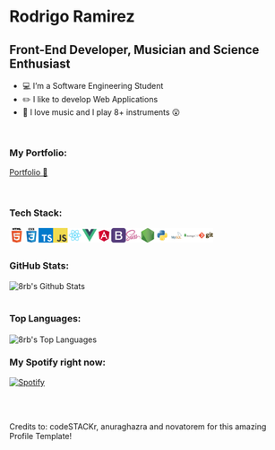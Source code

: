 # Rodrigo Ramirez

## Front-End Developer, Musician and Science Enthusiast

- 💻 I’m a Software Engineering Student
- ✏️ I like to develop Web Applications
- 🎹 I love music and I play 8+ instruments 😮

<br/>

### My Portfolio:

<a href="https://rodrigo.onrender.com/" target="_blank">Portfolio 💼</a>

<br/>

### Tech Stack:

<img align="left" alt="HTML5" width="26px" src="https://raw.githubusercontent.com/github/explore/80688e429a7d4ef2fca1e82350fe8e3517d3494d/topics/html/html.png" />
<img align="left" alt="CSS3" width="26px" src="https://raw.githubusercontent.com/github/explore/80688e429a7d4ef2fca1e82350fe8e3517d3494d/topics/css/css.png" />
<img align="left" alt="TypeScript" width="26px" src="https://raw.githubusercontent.com/github/explore/80688e429a7d4ef2fca1e82350fe8e3517d3494d/topics/typescript/typescript.png" />
<img align="left" alt="JavaScript" width="26px" src="https://raw.githubusercontent.com/github/explore/80688e429a7d4ef2fca1e82350fe8e3517d3494d/topics/javascript/javascript.png" />
<img align="left" alt="React" width="26px" src="https://raw.githubusercontent.com/github/explore/80688e429a7d4ef2fca1e82350fe8e3517d3494d/topics/react/react.png" />
<img align="left" alt="Vue" width="26px" src="https://raw.githubusercontent.com/github/explore/80688e429a7d4ef2fca1e82350fe8e3517d3494d/topics/vue/vue.png" />
<img align="left" alt="Angular" width="26px" src="https://raw.githubusercontent.com/github/explore/80688e429a7d4ef2fca1e82350fe8e3517d3494d/topics/angular/angular.png" />
<img align="left" alt="Sass" width="26px" src="https://raw.githubusercontent.com/github/explore/80688e429a7d4ef2fca1e82350fe8e3517d3494d/topics/bootstrap/bootstrap.png" />
<img align="left" alt="Sass" width="26px" src="https://raw.githubusercontent.com/github/explore/80688e429a7d4ef2fca1e82350fe8e3517d3494d/topics/sass/sass.png" />
<img align="left" alt="Node.js" width="26px" src="https://raw.githubusercontent.com/github/explore/80688e429a7d4ef2fca1e82350fe8e3517d3494d/topics/nodejs/nodejs.png" />
<img align="left" alt="Python" width="26px" src="https://raw.githubusercontent.com/github/explore/80688e429a7d4ef2fca1e82350fe8e3517d3494d/topics/python/python.png" />
<img align="left" alt="MySQL" width="26px" src="https://raw.githubusercontent.com/github/explore/80688e429a7d4ef2fca1e82350fe8e3517d3494d/topics/mysql/mysql.png" />
<img align="left" alt="MongoDB" width="26px" src="https://raw.githubusercontent.com/github/explore/80688e429a7d4ef2fca1e82350fe8e3517d3494d/topics/mongodb/mongodb.png" />
<img align="left" alt="Git" width="26px" src="https://raw.githubusercontent.com/github/explore/80688e429a7d4ef2fca1e82350fe8e3517d3494d/topics/git/git.png" />


<br/>
<br/>


### GitHub Stats:

<div markdown="1">
<img align="center" alt="8rb's Github Stats" src="https://github-readme-stats.8rb.vercel.app/api?username=8rb&show_icons=true&hide_border=false&theme=nord" />  
</div>  


<br/>

### Top Languages:

<div markdown="1">
<img align="center" alt="8rb's Top Languages" src="https://github-readme-stats.vercel.app/api/top-langs/?username=8rb&exclude_repo=FinanceeAppServerless,interlab-webapps,Pandas-DataFrame,ReviFast&langs_count=8&layout=compact&theme=nord&title_color=8ca0be&text_color=#d4d8e2" />  
</div>  

### My Spotify right now:

[![Spotify](https://spotifyplaying-pphmmwf12.vercel.app/api/spotify)](https://open.spotify.com/user/rodrigo8rb)

<br/>

<br/>

Credits to: codeSTACKr, anuraghazra and novatorem for this amazing Profile Template!  

[website]: https://rodrigo.onrender.com/